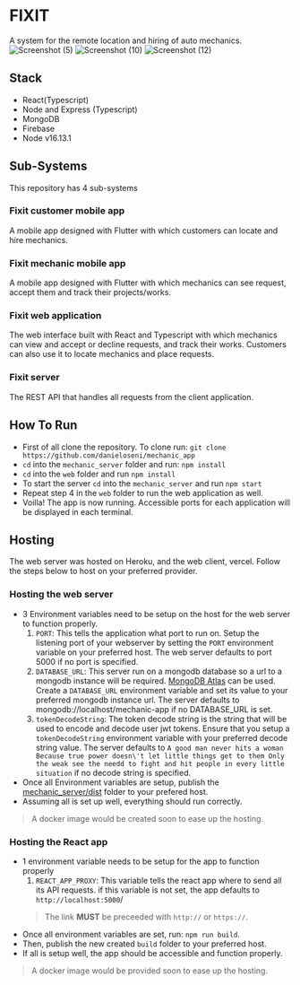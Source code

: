 # FIXIT
A system for the remote location and hiring of auto mechanics.
![Screenshot (5)](https://user-images.githubusercontent.com/45489948/174280182-257666b9-6eda-415e-8499-0c19d7eecc2e.png)
![Screenshot (10)](https://user-images.githubusercontent.com/45489948/174280208-855f8b70-f86b-42e1-803a-62ffd55d99d0.png)
![Screenshot (12)](https://user-images.githubusercontent.com/45489948/174280211-c5414534-ea99-4a7b-8918-3bd41887bd72.png)

## Stack
- React(Typescript)
- Node and Express (Typescript)
- MongoDB
- Firebase
- Node v16.13.1

## Sub-Systems
This repository has 4 sub-systems

### Fixit customer mobile app
A mobile app designed with Flutter with which customers can locate and hire mechanics.
### Fixit mechanic mobile app
A mobile app designed with Flutter with which mechanics can see request, accept them and track their projects/works.
### Fixit web application
The web interface built with React and Typescript with which mechanics can view and accept or decline requests, and track their works. Customers can also use it to locate mechanics and place requests.
### Fixit server
The REST API that handles all requests from the client application.


## How To Run

- First of all clone the repository. To clone run:
  `git clone https://github.com/danieloseni/mechanic_app`
- `cd` into the `mechanic_server` folder and run: `npm install`
- `cd` into the `web` folder and run `npm install`
- To start the server `cd` into the `mechanic_server` and run `npm start`
- Repeat step 4 in the `web` folder to run the web application as well.
- Voilla! The app is now running. Accessible ports for each application will be displayed in each terminal.

## Hosting
The web server was hosted on Heroku, and the web client, vercel. Follow the steps below to host on your preferred provider.
### Hosting the web server
- 3 Environment variables need to be setup on the host for the web server to function properly.
  1. `PORT`: This tells the application what port to run on. Setup the listening port of your webserver by setting the `PORT` environment variable on your preferred host. The web server defaults to port 5000 if no port is specified.
  2. `DATABASE_URL`: This server run on a mongodb database so a url to a mongodb instance will be required. [MongoDB Atlas](https://www.mongodb.com/atlas/database) can be used. Create a `DATABASE_URL` environment variable and set its value to your preferred mongodb instance url. The server defaults to mongodb://localhost/mechanic-app if no DATABASE_URL is set.
  3. `tokenDecodeString`: The token decode string is the string that will be used to encode and decode user jwt tokens. Ensure that you setup a `tokenDecodeString` environment variable with your preferred decode string value. The server defaults to `A good man never hits a woman Because true power doesn\'t let little things get to them Only the weak see the needd to fight and hit people in every little situation` if no decode string is specified.
- Once all Environment variables are setup, publish the [mechanic_server/dist](mechanic_server/dist) folder to your prefered host. 
- Assuming all is set up well, everything should run correctly.
> A docker image would be created soon to ease up the hosting.

### Hosting the React app
- 1 environment variable needs to be setup for the app to function properly
  1. `REACT_APP_PROXY`: This variable tells the react app where to send all its API requests. if this variable is not set, the app defaults to `http://localhost:5000`/
  > The link **MUST** be preceeded with `http://` or `https://`.
- Once all environment variables are set, run: ```npm run build```.
- Then, publish the new created `build` folder to your preferred host.
- If all is setup well, the app should be accessible and function properly.
> A docker image would be provided soon to ease up the hosting.


